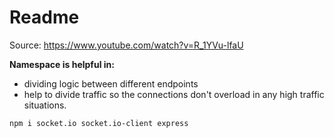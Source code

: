 # Readme

Source: https://www.youtube.com/watch?v=R_1YVu-lfaU

**Namespace is helpful in:**
- dividing logic between different endpoints
- help to divide traffic so the connections don't overload in any high traffic situations.

```bash
npm i socket.io socket.io-client express
```
